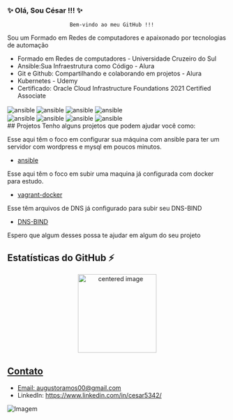 ### ✨ Olá, Sou César !!! ✨

                        Bem-vindo ao meu GitHub !!! 
Sou um Formado em Redes de computadores e apaixonado por tecnologias de automação
* Formado em Redes de computadores - Universidade Cruzeiro do Sul
* Ansible:Sua Infraestrutura como Código - Alura
* Git e Github: Compartilhando e colaborando em projetos - Alura
* Kubernetes - Udemy
* Certificado: Oracle Cloud Infrastructure Foundations 2021 Certified Associate
  



<div style="display: inline">
  <img align="center" alt="ansible" src="https://www.vectorlogo.zone/logos/ansible/ansible-ar21.svg"/>
  <img align="center" alt="ansible" src="https://www.vectorlogo.zone/logos/github/github-ar21.svg"/>
   <img align="center" alt="ansible" src="https://www.vectorlogo.zone/logos/kubernetes/kubernetes-ar21.svg"/>
  <img align="center" alt="ansible" src="https://www.vectorlogo.zone/logos/oracle/oracle-ar21.svg"/
</div><br/>

<div style="display: inline">
  <img align="center" alt="ansible" src="https://www.vectorlogo.zone/logos/vagrantup/vagrantup-ar21.svg"/>
  <img align="center" alt="ansible" src="https://www.vectorlogo.zone/logos/terraformio/terraformio-ar21.svg"/>
  <img align="center" alt="ansible" src="https://www.vectorlogo.zone/logos/docker/docker-ar21.svg"/>
  <img align="center" alt="ansible" src="https://www.vectorlogo.zone/logos/linux/linux-ar21.svg"/>
</div><br/>
## Projetos
Tenho alguns projetos que podem ajudar você como:

Esse aqui têm o foco em configurar sua máquina com ansible para ter um servidor com wordpress e mysql
em poucos minutos.
- [ansible ](https://github.com/cesarkamize/ansible-wordpress-mysql)

Esse aqui têm o foco em subir uma maquina já configurada com docker para estudo.   
- [vagrant-docker](https://github.com/cesarkamize/vagrant-docker)

Esse têm arquivos de DNS já configurado para subir seu DNS-BIND 
- [DNS-BIND](https://github.com/cesarkamize/DNS-BIND)

Espero que algum desses possa te ajudar em algum do seu projeto

## Estatísticas do GitHub ⚡
<div>
  <a href="https://github.com/cesarkamize">
  <center>
    <img height="180em" src="https://github-readme-stats.vercel.app/api?username=cesarkamize&show_icons=true&theme=radical&include_all_commits=true&count_private=true" alt="centered image">
  </center>
</div>

## Contato

- Email: augustoramos00@gmail.com
- LinkedIn: https://www.linkedin.com/in/cesar5342/

![Imagem](https://drive.google.com/file/d/1ujxBXpi-yVVJr1_i8aqoYkAGuPburaUp/view?usp=drive_link)
